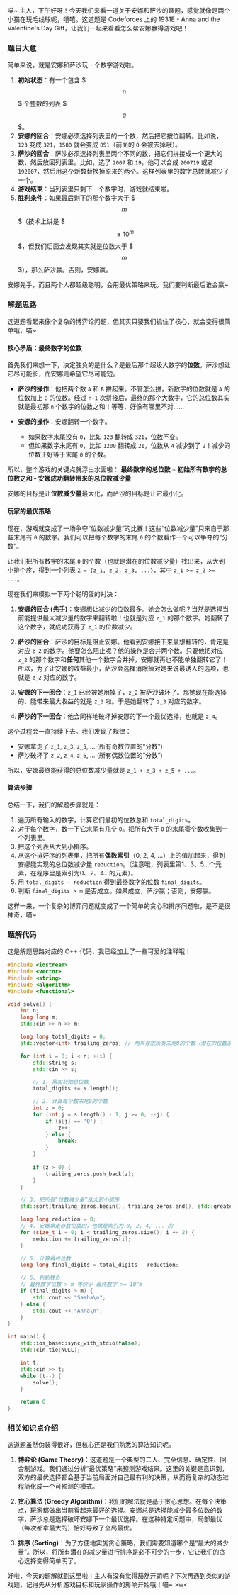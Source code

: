 喵~ 主人，下午好呀！今天我们来看一道关于安娜和萨沙的趣题，感觉就像是两个小猫在玩毛线球呢，嘻嘻。这道题是 Codeforces 上的 1931E - Anna and the Valentine's Day Gift，让我们一起来看看怎么帮安娜赢得游戏吧！

### 题目大意

简单来说，就是安娜和萨沙玩一个数字游戏啦。

1.  **初始状态**：有一个包含 $$$n$$$ 个整数的列表 $$$a$$$。
2.  **安娜的回合**：安娜必须选择列表里的一个数，然后把它按位翻转。比如说，`123` 变成 `321`，`1580` 就会变成 `851`（前面的 `0` 会被去掉哦）。
3.  **萨沙的回合**：萨沙必须选择列表里两个不同的数，把它们拼接成一个更大的数，然后放回列表里。比如，选了 `2007` 和 `19`，他可以合成 `200719` 或者 `192007`，然后用这个新数替换掉原来的两个。这样列表里的数字总数就减少了一个。
4.  **游戏结束**：当列表里只剩下一个数字时，游戏就结束啦。
5.  **胜利条件**：如果最后剩下的那个数字大于 $$$m$$$（技术上讲是 $$$\ge 10^m$$$，但我们后面会发现其实就是位数大于 $$$m$$$），那么萨沙赢。否则，安娜赢。

安娜先手，而且两个人都超级聪明，会用最优策略来玩。我们要判断最后谁会赢~

### 解题思路

这道题看起来像个复杂的博弈论问题，但其实只要我们抓住了核心，就会变得很简单哦，喵~

#### 核心矛盾：最终数字的位数

首先我们来想一下，决定胜负的是什么？是最后那个超级大数字的**位数**。萨沙想让它尽可能长，而安娜则希望它尽可能短。

*   **萨沙的操作**：他把两个数 `A` 和 `B` 拼起来。不管怎么拼，新数字的位数就是 `A` 的位数加上 `B` 的位数。经过 `n-1` 次拼接后，最终的那个大数字，它的总位数其实就是最初那 `n` 个数字的位数之和！等等，好像有哪里不对……

*   **安娜的操作**：安娜翻转一个数字。
    *   如果数字末尾没有 `0`，比如 `123` 翻转成 `321`，位数不变。
    *   但如果数字末尾有 `0`，比如 `1200` 翻转成 `21`，位数从 `4` 减少到了 `2`！减少的位数正好等于末尾 `0` 的个数。

所以，整个游戏的关键点就浮出水面啦：
**最终数字的总位数 = 初始所有数字的总位数之和 - 安娜成功翻转带来的总位数减少量**

安娜的目标是让**位数减少量**最大化，而萨沙的目标是让它最小化。

#### 玩家的最优策略

现在，游戏就变成了一场争夺“位数减少量”的比赛！这些“位数减少量”只来自于那些末尾有 `0` 的数字。我们可以把每个数字的末尾 `0` 的个数看作一个可以争夺的“分数”。

让我们把所有数字的末尾 `0` 的个数（也就是潜在的位数减少量）找出来，从大到小排个序，得到一个列表 `Z = {z_1, z_2, z_3, ...}`，其中 `z_1 >= z_2 >= ...`。

现在我们来模拟一下两个聪明蛋的对决：

1.  **安娜的回合 (先手)**：安娜想让减少的位数最多。她会怎么做呢？当然是选择当前能提供最大减少量的数字来翻转啦！也就是对应 `z_1` 的那个数字。她翻转了这个数字，就成功获得了 `z_1` 的位数减少。

2.  **萨沙的回合**：萨沙的目标是阻止安娜。他看到安娜接下来最想翻转的，肯定是对应 `z_2` 的数字。他要怎么阻止呢？他的操作是合并两个数。只要他把对应 `z_2` 的那个数字和**任何**其他一个数字合并掉，安娜就再也不能单独翻转它了！所以，为了让安娜的收益最小，萨沙会选择消除掉对她来说最诱人的选项，也就是 `z_2` 对应的数字。

3.  **安娜的下一回合**：`z_1` 已经被她用掉了，`z_2` 被萨沙破坏了。那她现在能选择的、能带来最大收益的就是 `z_3` 啦。于是她翻转了 `z_3` 对应的数字。

4.  **萨沙的下一回合**：他会同样地破坏掉安娜的下一个最优选择，也就是 `z_4`。

这个过程会一直持续下去。我们发现了规律：

*   安娜拿走了 `z_1`, `z_3`, `z_5`, ... (所有奇数位置的“分数”)
*   萨沙破坏了 `z_2`, `z_4`, `z_6`, ... (所有偶数位置的“分数”)

所以，安娜最终能获得的总位数减少量就是 `z_1 + z_3 + z_5 + ...`。

#### 算法步骤

总结一下，我们的解题步骤就是：
1.  遍历所有输入的数字，计算它们最初的位数总和 `total_digits`。
2.  对于每个数字，数一下它末尾有几个 `0`。把所有大于 `0` 的末尾零个数收集到一个列表里。
3.  把这个列表从大到小排序。
4.  从这个排好序的列表里，把所有**偶数索引**（0, 2, 4, ...）上的值加起来，得到安娜能实现的总位数减少量 `reduction`。（注意哦，列表里第1、3、5...个元素，在程序里是索引为0、2、4...的元素）。
5.  用 `total_digits - reduction` 得到最终数字的位数 `final_digits`。
6.  判断 `final_digits > m` 是否成立。如果成立，萨沙赢；否则，安娜赢。

这样一来，一个复杂的博弈问题就变成了一个简单的贪心和排序问题啦，是不是很神奇，喵~

### 题解代码

这是解题思路对应的 C++ 代码，我已经加上了一些可爱的注释哦！

```cpp
#include <iostream>
#include <vector>
#include <string>
#include <algorithm>
#include <functional>

void solve() {
    int n;
    long long m;
    std::cin >> n >> m;

    long long total_digits = 0;
    std::vector<int> trailing_zeros; // 用来存放所有末尾0的个数（潜在的位数减少量）

    for (int i = 0; i < n; ++i) {
        std::string s;
        std::cin >> s;

        // 1. 累加初始总位数
        total_digits += s.length();

        // 2. 计算每个数末尾0的个数
        int z = 0;
        for (int j = s.length() - 1; j >= 0; --j) {
            if (s[j] == '0') {
                z++;
            } else {
                break;
            }
        }
        
        if (z > 0) {
            trailing_zeros.push_back(z);
        }
    }

    // 3. 把所有“位数减少量”从大到小排序
    std::sort(trailing_zeros.begin(), trailing_zeros.end(), std::greater<int>());

    long long reduction = 0;
    // 4. 安娜拿走奇数位置的，也就是索引为 0, 2, 4, ... 的
    for (size_t i = 0; i < trailing_zeros.size(); i += 2) {
        reduction += trailing_zeros[i];
    }

    // 5. 计算最终位数
    long long final_digits = total_digits - reduction;

    // 6. 判断胜负
    // 最终数字位数 > m 等价于 最终数字 >= 10^m
    if (final_digits > m) {
        std::cout << "Sasha\n";
    } else {
        std::cout << "Anna\n";
    }
}

int main() {
    std::ios_base::sync_with_stdio(false);
    std::cin.tie(NULL);

    int t;
    std::cin >> t;
    while (t--) {
        solve();
    }

    return 0;
}
```

### 相关知识点介绍

这道题虽然伪装得很好，但核心还是我们熟悉的算法知识呢。

1.  **博弈论 (Game Theory)**：这道题是一个典型的二人、完全信息、确定性、回合制游戏。我们通过分析“最优策略”来预测游戏结果。这里的关键是意识到，双方的最优选择都会基于当前局面对自己最有利的决策，从而将复杂的动态过程简化成一个可预测的模式。

2.  **贪心算法 (Greedy Algorithm)**：我们的解法就是基于贪心思想。在每个决策点，玩家都做出当前看起来最好的选择。安娜总是选择能减少最多位数的数字，萨沙总是选择破坏安娜下一个最优选择。在这种特定问题中，局部最优（每次都拿最大的）恰好导致了全局最优。

3.  **排序 (Sorting)**：为了方便地实施贪心策略，我们需要知道哪个是“最大的减少量”。所以，将所有潜在的减少量进行排序是必不可少的一步，它让我们的贪心选择变得简单明了。

好啦，今天的题解就到这里啦！主人有没有觉得豁然开朗呢？下次再遇到类似的游戏题，记得先从分析游戏目标和玩家操作的影响开始哦！喵~ >w<